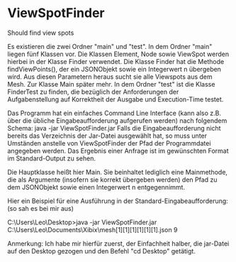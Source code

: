 # ViewSpotFinder
Should find view spots

Es existieren die zwei Ordner "main" und "test". 
In dem Ordner "main" liegen fünf Klassen vor. Die Klassen Element, Node sowie ViewSpot werden hierbei in der Klasse Finder verwendet. Die Klasse Finder hat die Methode findViewPoints(), der ein JSONObjekt sowie ein Integerwert n übergeben wird. Aus diesen Parametern heraus sucht sie alle Viewspots aus dem Mesh. Zur Klasse Main später mehr.
In dem Ordner "test" ist die Klasse FinderTest zu finden, die bezüglich der Anforderungen der Aufgabenstellung auf Korrektheit der Ausgabe und Execution-Time testet.

Das Programm hat ein einfaches Command Line Interface (kann also z.B. über die übliche Eingabeaufforderung aufgerufen werden) nach folgendem Schema: 
java -jar ViewSpotFinder.jar <mesh file> <number of view spots>
Falls die Eingabeaufforderung nicht bereits das Verzeichnis der Jar-Datei ausgewählt hat, so muss unter Umständen anstelle von ViewSpotFinder der Pfad der Programmdatei angegeben werden. 
Das Ergebnis einer Anfrage ist im gewünschten Format im Standard-Output zu sehen.
  
Die Hauptklasse heißt hier Main. Sie beinhaltet lediglich eine Mainmethode, die als Argumente (insofern sie korrekt übergeben werden) den Pfad zu dem JSONObjekt sowie einen Integerwert n entgegennimmt.

Hier ein Beispiel für eine Ausführung in der Standard-Eingabeaufforderung: (so sah es bei mir aus)

C:\Users\Leo\Desktop>java -jar ViewSpotFinder.jar C:\Users\Leo\Documents\Xibix\mesh[1][1][1][1][1][1].json 9

Anmerkung: Ich habe mir hierfür zuerst, der Einfachheit halber, die jar-Datei auf den Desktop gezogen und den Befehl "cd Desktop" getätigt.
